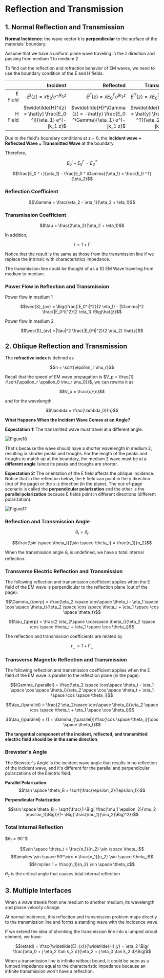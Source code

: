# Reflection and Transmission


## 1. Normal Reflection and Transmission

**Normal Incidence**: the wave vector k is **perpendicular** to the surface of the materials' boundary. 

Assume that we have a uniform plane wave traveling in the z direction and passing from medium 1 to medium 2

To find out the reflection and refraction behavior of EM waves, we need to use the boundary condition of the E and H fields.



| | Incident | Reflected | Transmitted |
|---:| ---:|---:|---:|
| E Field | $\widetilde{E}^i(z) = \hat{x} E_0 ^i e^{-jk_1 z}$ | $\widetilde{E}^ \Gamma (z) = \hat{x} E_0 ^\Gamma e^{jk_1 z}$ | $\widetilde{E}^T(z) = \hat{x} E_0 ^T e^{-jk_2 z}$ |
| H Field | $\widetilde{H}^i(z) = \hat{y} \frac{E_0 ^i}{\eta_1} e^{-jk_1 z}$ | $\widetilde{H}^\Gamma (z) = -\hat{y} \frac{E_0 ^\Gamma}{\eta_1} e^{-jk_1 z}$ | $\widetilde{H}^i(z) = \hat{y} \frac{E_0 ^T}{\eta_2} e^{-jk_2 z}$ |

Due to the field's boundary conditions at z = 0, the **Incident wave + Reflected Wave = Transmitted Wave** at the boundary.

Therefore,

$$E_0^i + E_0 ^\Gamma = E_0 ^T$$

$$\frac{E_0 ^ i }{\eta_1} - \frac{E_0 ^ \Gamma}{\eta_1} = \frac{E_0 ^T}{\eta_2}$$

### Reflection Coefficient

$$\Gamma = \frac{\eta_2 - \eta_1}{\eta_2 + \eta_1}$$

### Transmission Coefficient

$$\tau = \frac{2\eta_2}{\eta_2 + \eta_1}$$

In addition,

$$\tau = 1 + \Gamma$$

Notice that the result is the same as those from the transmission line if we replace the intrinsic with characteristics impedance.

The transmission line could be thought of as a 1D EM Wave traveling from medium to medium.

### Power Flow in Reflection and Transmission

Power flow in medium 1

$$\vec{S}_{av} = \Big(\frac{|E_0^i|^2}{2 \eta_1} - |\Gamma|^2 \frac{|E_0^i|^2}{2 \eta_1} \Big)\hat{z}$$

Power flow in medium 2

$$\vec{S}_{av} =|\tau|^2 \frac{|E_0^i|^2}{2 \eta_2} \hat{z}$$

## 2. Oblique Reflection and Transmission

The **refractive index** is defined as

$$n = \sqrt{\epsilon_r \mu_r}$$

Recall that the speed of EM wave propagation is $V_p = \frac{1}{\sqrt{\epsilon_r \epsilon_0 \mu_r \mu_0}}$, we can rewrite it as 

$$V_p = \frac{c}{n}$$

and for the wavelength

$$\lambda = \frac{\lambda_0}{n}$$

**What Happens When the Incident Wave Comes at an Angle?**

**Expectation 1:** The transmitted wave must travel at a different angle.

![Figure18](./image/Figure18.png)

That's because the wave should have a shorter wavelength in medium 2, resulting in shorter peaks and troughs. For the length of the peaks and troughs to match up at the boundary, the medium 2 wave must be at a **different angle** \since its peaks and troughs are shorter.

**Expectation 2:** The orientation of the E field affects the oblique incidence. Notice that in the reflection below, the E field can point in the y direction (out of the page) or the x-z direction (in the plane). The out-of-page scenario is called the **perpendicular polarization** and the other is the **parallel polarization** because E fields point in different directions (different polarization).


![Figure17](./image/Figure17.png)

### Reflection and Transmission Angle

$$\theta_i = \theta_r$$

$$\frac{\sin \space \theta_t}{\sin \space \theta_i} = \frac{n_1}{n_2}$$

When the transmission angle $\theta_t$ is undefined, we have a total internal reflection.

### Transverse Electric Reflection and Transmission

The following reflection and transmission coefficient applies when the E field of the EM wave is perpendicular to the reflection plane (out of the page).

$$\Gamma_{\perp} = \frac{\eta_2 \space \cos\space \theta_i - \eta_1 \space \cos \space \theta_t}{\eta_2 \space \cos \space \theta_i + \eta_1 \space \cos \space \theta_t}$$

$$\tau_{\perp} = \frac{2 \eta_2\space \cos\space \theta_i}{\eta_2 \space \cos \space \theta_i + \eta_1 \space \cos \theta_t}$$

The reflection and transmission coefficients are related by

$$\tau_{\perp} = 1 + \Gamma_{\perp}$$

### Transverse Magnetic Reflection and Transmission

The following reflection and transmission coefficient applies when the E field of the EM wave is parallel to the reflection plane (in the page).

$$\Gamma_{\parallel} = \frac{\eta_2 \space \cos\space \theta_t - \eta_1 \space \cos \space \theta_i}{\eta_2 \space \cos \space \theta_t + \eta_1 \space \cos \space \theta_i}$$

$$\tau_{\parallel} = \frac{2 \eta_2\space \cos\space \theta_i}{\eta_2 \space \cos \space \theta_t + \eta_1 \space \cos \theta_i}$$

$$\tau_{\parallel} = (1 + \Gamma_{\parallel})\frac{\cos \space \theta_i}{\cos \space \theta_t}$$

**The tangential component of the incident, reflected, and transmitted electric field should be in the same direction.**

### Brewster's Angle

The Brewster's Angle is the incident wave angle that results in no reflection of the incident wave, and it's different for the parallel and perpendicular polarizations of the Electric field.

**Parallel Polarization**
$$\tan \space \theta_B = \sqrt{\frac{\epsilon_2}{\epsilon_1}}$$

**Perpendicular Polarization**

$$\sin \space \theta_B = \sqrt{\frac{1-\Big( \frac{\mu_1 \epsilon_2}{\mu_2 \epsilon_1}\Big)}{1- \Big( \frac{\mu_1}{\mu_2}\Big)^2}}$$

### Total Internal Reflection

$$\theta_t = 90 ^ \circ\$$

$$\sin \space \theta_t = \frac{n_1}{n_2} \sin \space \theta_i$$
$$\implies \sin \space 90^\circ = \frac{n_1}{n_2} \sin \space \theta_i$$
$$\implies 1 = \frac{n_1}{n_2} \sin \space \theta_c$$

$\theta_c$ is the critical angle that causes total internal reflection

## 3. Multiple Interfaces

When a wave travels from one medium to another medium, its wavelength and phase velocity change.

At normal incidence, this reflection and transmission problem maps directly to the transmission line and forms a standing wave with the incidence wave.

If we extend the idea of shrinking the transmission line into a lumped circuit element, we have:

$$\eta(d) = \frac{\widetilde{E}_{x}}{\widetilde{H}_y} = \eta_2 \Big( \frac{\eta_0 + j \eta_2 \tan k_2 d}{\eta_2 + j \eta_0 \tan k_2 d}\Big)$$

When a transmission line is infinite without bound, it could be seen as a lumped impedance equal to the characteristic impedance because an infinite transmission won't have a reflection.




